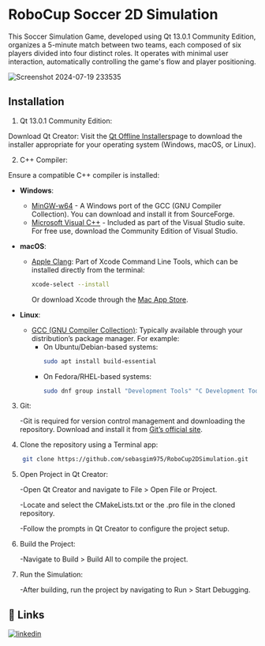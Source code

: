 
# RoboCup Soccer 2D Simulation

This Soccer Simulation Game, developed using Qt 13.0.1 Community Edition, organizes a 5-minute match between two teams, each composed of six players divided into four distinct roles. It operates with minimal user interaction, automatically controlling the game's flow and player positioning.


![Screenshot 2024-07-19 233535](https://github.com/user-attachments/assets/c1b301f7-e7fc-4176-9a9f-2fc3bd27a132)


## Installation

1. Qt 13.0.1 Community Edition:

Download Qt Creator: Visit the [Qt Offline Installers](https://www.qt.io/download)page to download the installer appropriate for your operating system (Windows, macOS, or Linux).

2. C++ Compiler:

Ensure a compatible C++ compiler is installed:

- **Windows**:
  - [MinGW-w64](https://sourceforge.net/projects/mingw-w64/) - A Windows port of the GCC (GNU Compiler Collection). You can download and install it from SourceForge.
  - [Microsoft Visual C++](https://visualstudio.microsoft.com/vs/features/cplusplus/) - Included as part of the Visual Studio suite. For free use, download the Community Edition of Visual Studio.

- **macOS**:
  - [Apple Clang](https://developer.apple.com/xcode/features/): Part of Xcode Command Line Tools, which can be installed directly from the terminal:
    ```bash
    xcode-select --install
    ```
    Or download Xcode through the [Mac App Store](https://apps.apple.com/us/app/xcode/id497799835).

- **Linux**:
  - [GCC (GNU Compiler Collection)](https://gcc.gnu.org/): Typically available through your distribution’s package manager. For example:
    - On Ubuntu/Debian-based systems:
      ```bash
      sudo apt install build-essential
      ```
    - On Fedora/RHEL-based systems:
      ```bash
      sudo dnf group install "Development Tools" "C Development Tools and Libraries"
      ```

3. Git:
   
   -Git is required for version control management and downloading the repository. Download and install it from [Git’s official site](https://git-scm.com/downloads).

5. Clone the repository using a Terminal app:

```bash
    git clone https://github.com/sebasgim975/RoboCup2DSimulation.git
```

5. Open Project in Qt Creator:

   -Open Qt Creator and navigate to File > Open File or Project.

   -Locate and select the CMakeLists.txt or the .pro file in the cloned repository.

   -Follow the prompts in Qt Creator to configure the project setup.

6. Build the Project:

   -Navigate to Build > Build All to compile the project.

7. Run the Simulation:

   -After building, run the project by navigating to Run > Start Debugging.
## 🔗 Links
[![linkedin](https://img.shields.io/badge/linkedin-0A66C2?style=for-the-badge&logo=linkedin&logoColor=white)](https://www.linkedin.com/in/sebas-gim/)


